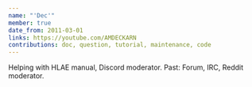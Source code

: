 ```yaml
---
name: "'Dec'"
member: true
date_from: 2011-03-01
links: https://youtube.com/AMDECKARN
contributions: doc, question, tutorial, maintenance, code
---
```

Helping with HLAE manual, Discord moderator. Past: Forum, IRC, Reddit moderator.
